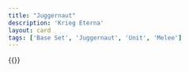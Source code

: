 ```yaml
---
title: "Juggernaut"
description: 'Krieg Eterna'
layout: card
tags: ['Base Set', 'Juggernaut', 'Unit', 'Melee']
---
```

{{<card-detail-page title="Juggernaut" artwork="Leonidas at Thermopylae by Jacques-Louis David (1814)" />}}